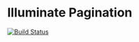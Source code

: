 # Illuminate Pagination

[![Build Status](https://secure.travis-ci.org/illuminate/pagination.png)](http://travis-ci.org/illuminate/pagination)